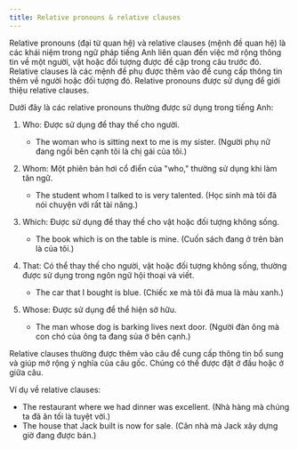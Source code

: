 ```yaml
---
title: Relative pronouns & relative clauses
---
```


Relative pronouns (đại từ quan hệ) và relative clauses (mệnh đề quan hệ) là các khái niệm trong ngữ pháp tiếng Anh liên quan đến việc mở rộng thông tin về một người, vật hoặc đối tượng được đề cập trong câu trước đó. Relative clauses là các mệnh đề phụ được thêm vào để cung cấp thông tin thêm về người hoặc đối tượng đó. Relative pronouns được sử dụng để giới thiệu relative clauses.

Dưới đây là các relative pronouns thường được sử dụng trong tiếng Anh:

1.  Who: Được sử dụng để thay thế cho người.

    - The woman who is sitting next to me is my sister. (Người phụ nữ đang ngồi bên cạnh tôi là chị gái của tôi.)

2.  Whom: Một phiên bản hơi cổ điển của "who," thường sử dụng khi làm tân ngữ.

    - The student whom I talked to is very talented. (Học sinh mà tôi đã nói chuyện với rất tài năng.)

3.  Which: Được sử dụng để thay thế cho vật hoặc đối tượng không sống.

    - The book which is on the table is mine. (Cuốn sách đang ở trên bàn là của tôi.)

4.  That: Có thể thay thế cho người, vật hoặc đối tượng không sống, thường được sử dụng trong ngôn ngữ hội thoại và viết.

    - The car that I bought is blue. (Chiếc xe mà tôi đã mua là màu xanh.)

5.  Whose: Được sử dụng để thể hiện sở hữu.

    - The man whose dog is barking lives next door. (Người đàn ông mà con chó của ông ta đang sủa ở bên cạnh.)

Relative clauses thường được thêm vào câu để cung cấp thông tin bổ sung và giúp mở rộng ý nghĩa của câu gốc. Chúng có thể được đặt ở đầu hoặc ở giữa câu.

Ví dụ về relative clauses:

- The restaurant where we had dinner was excellent. (Nhà hàng mà chúng ta đã ăn tối là tuyệt vời.)
- The house that Jack built is now for sale. (Căn nhà mà Jack xây dựng giờ đang được bán.)
